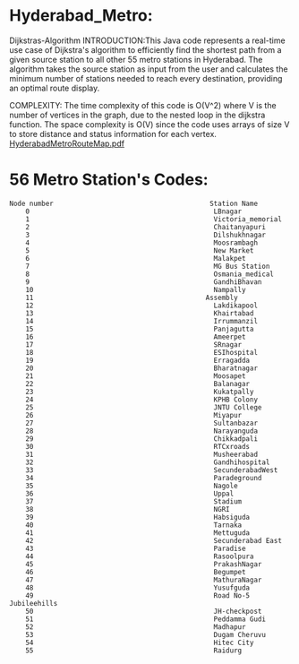 # Hyderabad_Metro:
Dijkstras-Algorithm
INTRODUCTION:This Java code represents a real-time use case of Dijkstra's algorithm to efficiently find the shortest path from a given source station to all other 55 metro stations in Hyderabad. The algorithm takes the source station as input from the user and calculates the minimum number of stations needed to reach every destination, providing an optimal route display.

COMPLEXITY: The time complexity of this code is O(V^2) where V is the number of vertices in the graph, due to the nested loop in the dijkstra function. The space complexity is O(V) since the code uses arrays of size V to store distance and status information for each vertex.
[HyderabadMetroRouteMap.pdf](https://github.com/NarendraKumarMadireddy/Hyderabad_Metro/files/12111268/HyderabadMetroRouteMap.pdf)

# 56 Metro Station's Codes:
    Node number                                       Station Name
        0                                              LBnagar
        1                                              Victoria_memorial
        2                                              Chaitanyapuri
        3                                              Dilshukhnagar
        4                                              Moosrambagh
        5                                              New Market
        6                                              Malakpet
        7                                              MG Bus Station
        8                                              Osmania_medical
        9                                              GandhiBhavan
        10                                             Nampally
        11                                           Assembly
        12                                             Lakdikapool
        13                                             Khairtabad
        14                                             Irrummanzil
        15                                             Panjagutta
        16                                             Ameerpet
        17                                             SRnagar
        18                                             ESIhospital
        19                                             Erragadda
        20                                             Bharatnagar
        21                                             Moosapet
        22                                             Balanagar
        23                                             Kukatpally
        24                                             KPHB Colony
        25                                             JNTU College
        26                                             Miyapur
        27                                             Sultanbazar
        28                                             Narayanguda
        29                                             Chikkadpali
        30                                             RTCxroads
        31                                             Musheerabad
        32                                             Gandhihospital
        33                                             SecunderabadWest
        34                                             Paradeground
        35                                             Nagole
        36                                             Uppal
        37                                             Stadium
        38                                             NGRI
        39                                             Habsiguda
        40                                             Tarnaka
        41                                             Mettuguda
        42                                             Secunderabad East
        43                                             Paradise
        44                                             Rasoolpura
        45                                             PrakashNagar
        46                                             Begumpet
        47                                             MathuraNagar
        48                                             Yusufguda
        49                                             Road No-5 Jubileehills
        50                                             JH-checkpost
        51                                             Peddamma Gudi
        52                                             Madhapur
        53                                             Dugam Cheruvu
        54                                             Hitec City
        55                                             Raidurg
